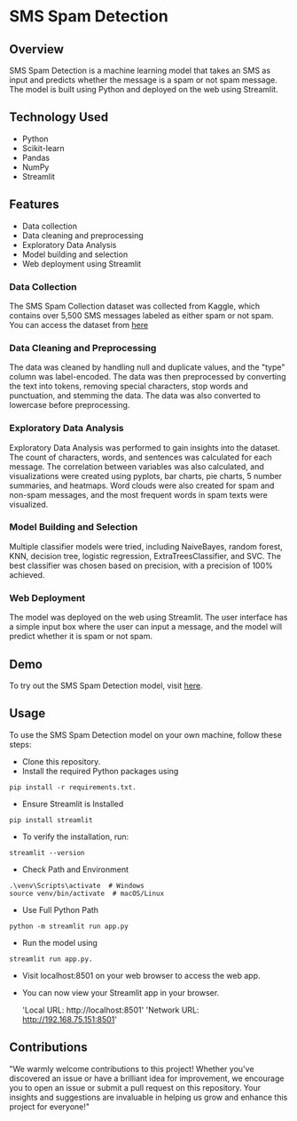 # SMS Spam Detection

## Overview
SMS Spam Detection is a machine learning model that takes an SMS as input and predicts whether the message is a spam or not spam message. The model is built using Python and deployed on the web using Streamlit.

## Technology Used
- Python
- Scikit-learn
- Pandas
- NumPy
- Streamlit

## Features
- Data collection
- Data cleaning and preprocessing
- Exploratory Data Analysis
- Model building and selection
- Web deployment using Streamlit

### Data Collection
The SMS Spam Collection dataset was collected from Kaggle, which contains over 5,500 SMS messages labeled as either spam or not spam.
You can access the dataset from [here](https://www.kaggle.com/datasets/uciml/sms-spam-collection-dataset)

### Data Cleaning and Preprocessing
The data was cleaned by handling null and duplicate values, and the "type" column was label-encoded. The data was then preprocessed by converting the text into tokens, removing special characters, stop words and punctuation, and stemming the data. The data was also converted to lowercase before preprocessing.

### Exploratory Data Analysis
Exploratory Data Analysis was performed to gain insights into the dataset. The count of characters, words, and sentences was calculated for each message. The correlation between variables was also calculated, and visualizations were created using pyplots, bar charts, pie charts, 5 number summaries, and heatmaps. Word clouds were also created for spam and non-spam messages, and the most frequent words in spam texts were visualized.

### Model Building and Selection
Multiple classifier models were tried, including NaiveBayes, random forest, KNN, decision tree, logistic regression, ExtraTreesClassifier, and SVC. The best classifier was chosen based on precision, with a precision of 100% achieved.

### Web Deployment
The model was deployed on the web using Streamlit. The user interface has a simple input box where the user can input a message, and the model will predict whether it is spam or not spam.

## Demo
To try out the SMS Spam Detection model, visit [here](https://sms-spam-detections-app.streamlit.app/).

## Usage
To use the SMS Spam Detection model on your own machine, follow these steps:

+ Clone this repository.
+ Install the required Python packages using 
```
pip install -r requirements.txt.
```
+ Ensure Streamlit is Installed
```
pip install streamlit
```
+ To verify the installation, run:
```
streamlit --version
```

+ Check Path and Environment
```
.\venv\Scripts\activate  # Windows
source venv/bin/activate  # macOS/Linux
  ```
+ Use Full Python Path
 ```
 python -m streamlit run app.py
 ```

+ Run the model using 
```
streamlit run app.py.
```
+ Visit localhost:8501 on your web browser to access the web app.
+ You can now view your Streamlit app in your browser.

  'Local URL: http://localhost:8501'
  'Network URL: http://192.168.75.151:8501'

## Contributions
"We warmly welcome contributions to this project! Whether you've discovered an issue or have a brilliant idea for improvement, we encourage you to open an issue or submit a pull request on this repository. Your insights and suggestions are invaluable in helping us grow and enhance this project for everyone!"


